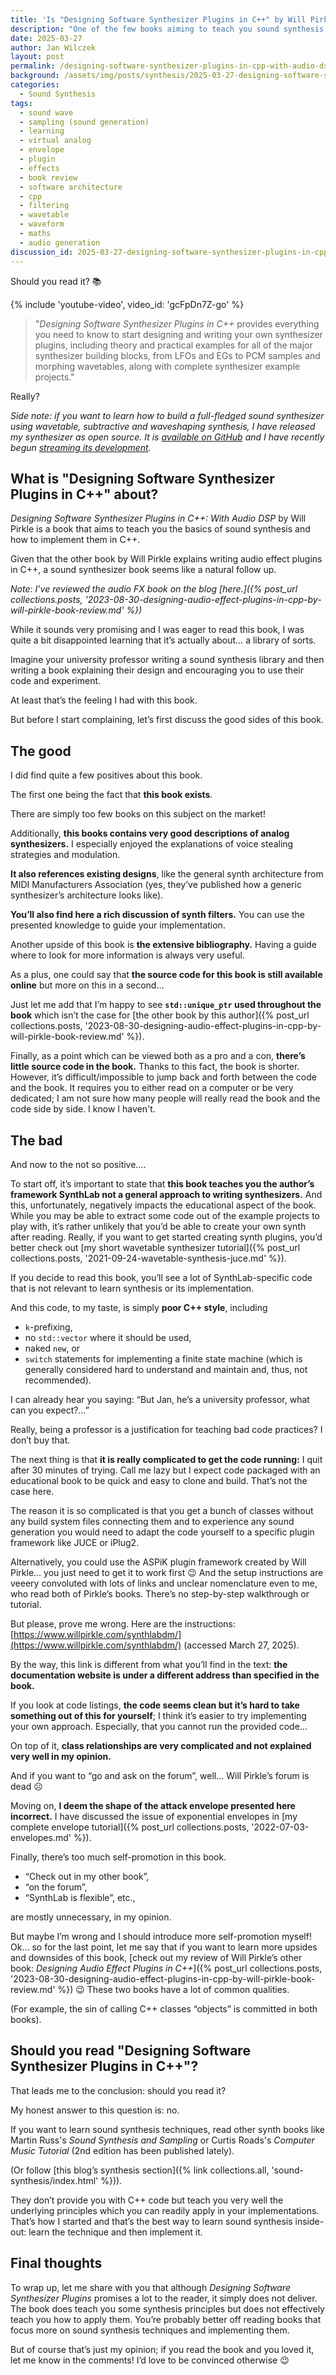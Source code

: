 ```yaml
---
title: 'Is "Designing Software Synthesizer Plugins in C++" by Will Pirkle for you? Book review'
description: "One of the few books aiming to teach you sound synthesis techniques AND their implementation in C++. Does it live up to expectations? Read the review to find out."
date: 2025-03-27
author: Jan Wilczek
layout: post
permalink: /designing-software-synthesizer-plugins-in-cpp-with-audio-dsp-by-will-pirkle-book-review/
background: /assets/img/posts/synthesis/2025-03-27-designing-software-synthesizer-plugins-in-cpp-book-review/Thumbnail.webp
categories:
  - Sound Synthesis
tags:
  - sound wave
  - sampling (sound generation)
  - learning
  - virtual analog
  - envelope
  - plugin
  - effects
  - book review
  - software architecture
  - cpp
  - filtering
  - wavetable
  - waveform
  - maths
  - audio generation
discussion_id: 2025-03-27-designing-software-synthesizer-plugins-in-cpp-book-review
---
```

Should you read it? 📚

{% include 'youtube-video', video_id: 'gcFpDn7Z-go' %}

> "*Designing Software Synthesizer Plugins in C++* provides everything you need to know to start designing and writing your own synthesizer plugins, including theory and practical examples for all of the major synthesizer building blocks, from LFOs and EGs to PCM samples and morphing wavetables, along with complete synthesizer example projects."

Really?

*Side note: if you want to learn how to build a full-fledged sound synthesizer using wavetable, subtractive and waveshaping synthesis, I have released my synthesizer as open source. It is [available on GitHub](https://github.com/JanWilczek/EdenSynth) and I have recently begun [streaming its development](https://www.youtube.com/live/vxzEBgo3lGk?si=gJ44LnCrMerZ2Yzh).*

## What is "Designing Software Synthesizer Plugins in C++" about?

*Designing Software Synthesizer Plugins in C++: With Audio DSP* by Will Pirkle is a book that aims to teach you the basics of sound synthesis and how to implement them in C++.

Given that the other book by Will Pirkle explains writing audio effect plugins in C++, a sound synthesizer book seems like a natural follow up.

*Note: I’ve reviewed the audio FX book on the blog [here.]({% post_url collections.posts, '2023-08-30-designing-audio-effect-plugins-in-cpp-by-will-pirkle-book-review.md' %})*

While it sounds very promising and I was eager to read this book, I was quite a bit disappointed learning that it’s actually about… a library of sorts.

Imagine your university professor writing a sound synthesis library and then writing a book explaining their design and encouraging you to use their code and experiment.

At least that’s the feeling I had with this book.

But before I start complaining, let’s first discuss the good sides of this book.

## The good

I did find quite a few positives about this book.

The first one being the fact that **this book exists**.

There are simply too few books on this subject on the market!

Additionally, **this books contains very good descriptions of analog synthesizers.** I especially enjoyed the explanations of voice stealing strategies and modulation.

**It also references existing designs**, like the general synth architecture from MIDI Manufacturers Association (yes, they’ve published how a generic synthesizer’s architecture looks like).

**You’ll also find here a rich discussion of synth filters.** You can use the presented knowledge to guide your implementation.

Another upside of this book is **the extensive bibliography.** Having a guide where to look for more information is always very useful.

As a plus, one could say that **the source code for this book is still available online** but more on this in a second…

Just let me add that I’m happy to see **`std::unique_ptr` used throughout the book** which isn’t the case for [the other book by this author]({% post_url collections.posts, '2023-08-30-designing-audio-effect-plugins-in-cpp-by-will-pirkle-book-review.md' %}).

Finally, as a point which can be viewed both as a pro and a con, **there’s little source code in the book.** Thanks to this fact, the book is shorter. However, it’s difficult/impossible to jump back and forth between the code and the book. It requires you to either read on a computer or be very dedicated; I am not sure how many people will really read the book and the code side by side. I know I haven't.

## The bad

And now to the not so positive….

To start off, it’s important to state that **this book teaches you the author’s framework SynthLab not a general approach to writing synthesizers.** And this, unfortunately, negatively impacts the educational aspect of the book. While you may be able to extract some code out of the example projects to play with, it’s rather unlikely that you’d be able to create your own synth after reading. Really, if you want to get started creating synth plugins, you’d better check out [my short wavetable synthesizer tutorial]({% post_url collections.posts, '2021-09-24-wavetable-synthesis-juce.md' %}).

If you decide to read this book, you’ll see a lot of SynthLab-specific code that is not relevant to learn synthesis or its implementation.

And this code, to my taste, is simply **poor C++ style**, including

- `k`-prefixing,
- no `std::vector` where it should be used,
- naked `new`, or
- `switch` statements for implementing a finite state machine (which is generally considered hard to understand and maintain and, thus, not recommended).

I can already hear you saying: “But Jan, he’s a university professor, what can you expect?…”

Really, being a professor is a justification for teaching bad code practices? I don’t buy that.

The next thing is that **it is really complicated to get the code running:** I quit after 30 minutes of trying. Call me lazy but I expect code packaged with an educational book to be quick and easy to clone and build. That’s not the case here.

The reason it is so complicated is that you get a bunch of classes without any build system files connecting them and to experience any sound generation you would need to adapt the code yourself to a specific plugin framework like JUCE or iPlug2.

Alternatively, you could use the ASPiK plugin framework created by Will Pirkle… you just need to get it to work first 😉 And the setup instructions are veeery convoluted with lots of links and unclear nomenclature even to me, who read both of Pirkle’s books. There’s no step-by-step walkthrough or tutorial.

But please, prove me wrong. Here are the instructions: [https://www.willpirkle.com/synthlabdm/](https://www.willpirkle.com/synthlabdm/) (accessed March 27, 2025).

By the way, this link is different from what you’ll find in the text: **the documentation website is under a different address than specified in the book.**

If you look at code listings, **the code seems clean but it’s hard to take something out of this for yourself**; I think it’s easier to try implementing your own approach. Especially, that you cannot run the provided code…

On top of it, **class relationships are very complicated and not explained very well in my opinion.**

And if you want to “go and ask on the forum”, well… Will Pirkle’s forum is dead ☹️

Moving on, **I deem the shape of the attack envelope presented here incorrect.** I have discussed the issue of exponential envelopes in [my complete envelope tutorial]({% post_url collections.posts, '2022-07-03-envelopes.md' %}).

Finally, there’s too much self-promotion in this book.

- “Check out in my other book”,
- “on the forum”,
- “SynthLab is flexible”, etc.,

are mostly unnecessary, in my opinion.

But maybe I’m wrong and I should introduce more self-promotion myself! Ok… so for the last point, let me say that if you want to learn more upsides and downsides of this book, [check out my review of Will Pirkle’s other book: *Designing Audio Effect Plugins in C++*]({% post_url collections.posts, '2023-08-30-designing-audio-effect-plugins-in-cpp-by-will-pirkle-book-review.md' %}) 😉 These two books have a lot of common qualities.

(For example, the sin of calling C++ classes “objects” is committed in both books).

## Should you read "Designing Software Synthesizer Plugins in C++"?

That leads me to the conclusion: should you read it?

My honest answer to this question is: no.

If you want to learn sound synthesis techniques, read other synth books like Martin Russ's *Sound Synthesis and Sampling* or Curtis Roads's *Computer Music Tutorial* (2nd edition has been published lately).

(Or follow [this blog’s synthesis section]({% link collections.all, 'sound-synthesis/index.html' %})).

They don’t provide you with C++ code but teach you very well the underlying principles which you can readily apply in your implementations. That’s how I started and that’s the best way to learn sound synthesis inside-out: learn the technique and then implement it.

## Final thoughts

To wrap up, let me share with you that although *Designing Software Synthesizer Plugins* promises a lot to the reader, it simply does not deliver. The book does teach you some synthesis principles but does not effectively teach you how to apply them. You’re probably better off reading books that focus more on sound synthesis techniques and implementing them.

But of course that’s just my opinion; if you read the book and you loved it, let me know in the comments! I’d love to be convinced otherwise 😉
